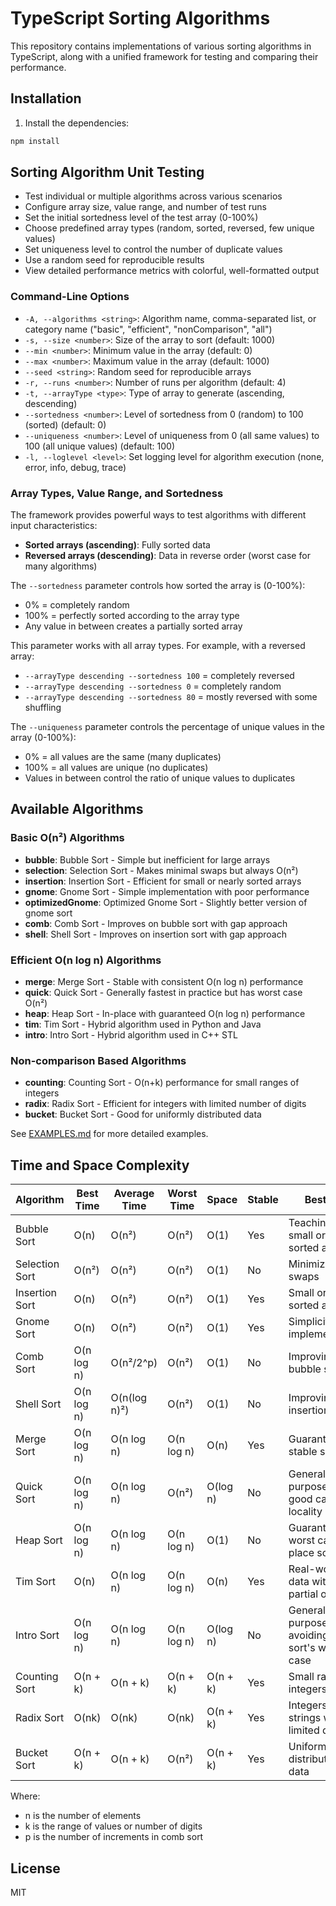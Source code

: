 # TypeScript Sorting Algorithms

This repository contains implementations of various sorting algorithms in TypeScript, along with a unified framework for
testing and comparing their performance.

## Installation

1. Install the dependencies:

```bash
npm install
```

## Sorting Algorithm Unit Testing

- Test individual or multiple algorithms across various scenarios
- Configure array size, value range, and number of test runs
- Set the initial sortedness level of the test array (0-100%)
- Choose predefined array types (random, sorted, reversed, few unique values)
- Set uniqueness level to control the number of duplicate values
- Use a random seed for reproducible results
- View detailed performance metrics with colorful, well-formatted output

### Command-Line Options

- `-A, --algorithms <string>`: Algorithm name, comma-separated list, or category name ("basic", "efficient", "nonComparison", "all")
- `-s, --size <number>`: Size of the array to sort (default: 1000)
- `--min <number>`: Minimum value in the array (default: 0)
- `--max <number>`: Maximum value in the array (default: 1000)
- `--seed <string>`: Random seed for reproducible arrays
- `-r, --runs <number>`: Number of runs per algorithm (default: 4)
- `-t, --arrayType <type>`: Type of array to generate (ascending, descending)
- `--sortedness <number>`: Level of sortedness from 0 (random) to 100 (sorted) (default: 0)
- `--uniqueness <number>`: Level of uniqueness from 0 (all same values) to 100 (all unique values) (default: 100)
- `-l, --loglevel <level>`: Set logging level for algorithm execution (none, error, info, debug, trace)

### Array Types, Value Range, and Sortedness

The framework provides powerful ways to test algorithms with different input characteristics:

- **Sorted arrays (ascending)**: Fully sorted data
- **Reversed arrays (descending)**: Data in reverse order (worst case for many algorithms)

The `--sortedness` parameter controls how sorted the array is (0-100%):

- 0% = completely random
- 100% = perfectly sorted according to the array type
- Any value in between creates a partially sorted array

This parameter works with all array types. For example, with a reversed array:

- `--arrayType descending --sortedness 100` = completely reversed
- `--arrayType descending --sortedness 0` = completely random
- `--arrayType descending --sortedness 80` = mostly reversed with some shuffling

The `--uniqueness` parameter controls the percentage of unique values in the array (0-100%):

- 0% = all values are the same (many duplicates)
- 100% = all values are unique (no duplicates)
- Values in between control the ratio of unique values to duplicates

## Available Algorithms

### Basic O(n²) Algorithms

- **bubble**: Bubble Sort - Simple but inefficient for large arrays
- **selection**: Selection Sort - Makes minimal swaps but always O(n²)
- **insertion**: Insertion Sort - Efficient for small or nearly sorted arrays
- **gnome**: Gnome Sort - Simple implementation with poor performance
- **optimizedGnome**: Optimized Gnome Sort - Slightly better version of gnome sort
- **comb**: Comb Sort - Improves on bubble sort with gap approach
- **shell**: Shell Sort - Improves on insertion sort with gap approach

### Efficient O(n log n) Algorithms

- **merge**: Merge Sort - Stable with consistent O(n log n) performance
- **quick**: Quick Sort - Generally fastest in practice but has worst case O(n²)
- **heap**: Heap Sort - In-place with guaranteed O(n log n) performance
- **tim**: Tim Sort - Hybrid algorithm used in Python and Java
- **intro**: Intro Sort - Hybrid algorithm used in C++ STL

### Non-comparison Based Algorithms

- **counting**: Counting Sort - O(n+k) performance for small ranges of integers
- **radix**: Radix Sort - Efficient for integers with limited number of digits
- **bucket**: Bucket Sort - Good for uniformly distributed data

See [EXAMPLES.md](EXAMPLES.md) for more detailed examples.


## Time and Space Complexity

| Algorithm      | Best Time  | Average Time | Worst Time | Space    | Stable | Best For                                          |
|----------------|------------|--------------|------------|----------|--------|---------------------------------------------------|
| Bubble Sort    | O(n)       | O(n²)        | O(n²)      | O(1)     | Yes    | Teaching, small or nearly sorted arrays           |
| Selection Sort | O(n²)      | O(n²)        | O(n²)      | O(1)     | No     | Minimizing swaps                                  |
| Insertion Sort | O(n)       | O(n²)        | O(n²)      | O(1)     | Yes    | Small or nearly sorted arrays                     |
| Gnome Sort     | O(n)       | O(n²)        | O(n²)      | O(1)     | Yes    | Simplicity of implementation                      |
| Comb Sort      | O(n log n) | O(n²/2^p)    | O(n²)      | O(1)     | No     | Improving on bubble sort                          |
| Shell Sort     | O(n log n) | O(n(log n)²) | O(n²)      | O(1)     | No     | Improving on insertion sort                       |
| Merge Sort     | O(n log n) | O(n log n)   | O(n log n) | O(n)     | Yes    | Guaranteeing stable sorting                       |
| Quick Sort     | O(n log n) | O(n log n)   | O(n²)      | O(log n) | No     | General purpose with good cache locality          |
| Heap Sort      | O(n log n) | O(n log n)   | O(n log n) | O(1)     | No     | Guaranteed worst case, in-place sorting           |
| Tim Sort       | O(n)       | O(n log n)   | O(n log n) | O(n)     | Yes    | Real-world data with partial ordering             |
| Intro Sort     | O(n log n) | O(n log n)   | O(n log n) | O(log n) | No     | General purpose, avoiding quick sort's worst case |
| Counting Sort  | O(n + k)   | O(n + k)     | O(n + k)   | O(n + k) | Yes    | Small range integers                              |
| Radix Sort     | O(nk)      | O(nk)        | O(nk)      | O(n + k) | Yes    | Integers or strings with limited digits           |
| Bucket Sort    | O(n + k)   | O(n + k)     | O(n²)      | O(n + k) | Yes    | Uniformly distributed data                        |

Where:

- n is the number of elements
- k is the range of values or number of digits
- p is the number of increments in comb sort


## License

MIT
